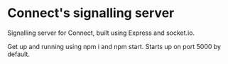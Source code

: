 # Connect's signalling server
Signalling server for Connect, built using Express and socket.io.


Get up and running using npm i and npm start. Starts up on port 5000 by default.
